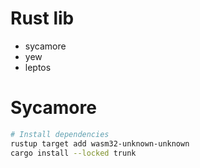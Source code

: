 # Rust lib
- sycamore
- yew
- leptos

# Sycamore
```sh
# Install dependencies
rustup target add wasm32-unknown-unknown
cargo install --locked trunk
```
